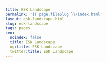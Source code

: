 ```yaml
---
title: ESK Landscape
permalink: '{{ page.fileSlug }}/index.html'
layout: esk-landscape.html
slug: esk-landscape
tags: pages
seo:
  noindex: false
  title: ESK Landscape
  og:title: ESK Landscape
  twitter:title: ESK Landscape
---
```



